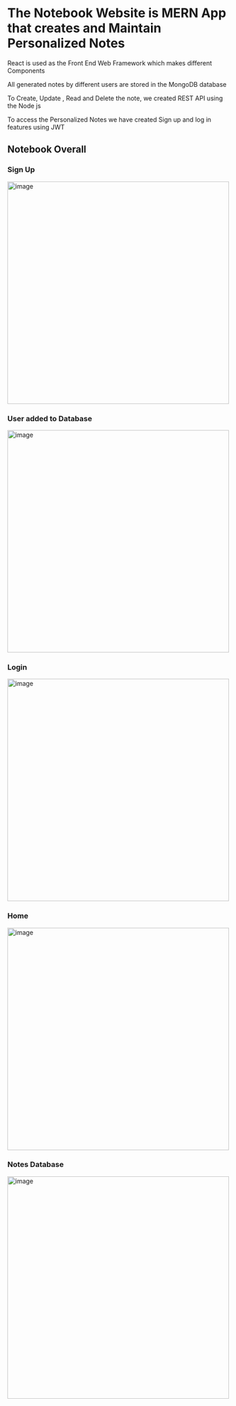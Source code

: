 <h1>The Notebook Website is MERN App that creates and Maintain Personalized Notes</h1>
<p>React is used as the Front End Web Framework which makes different Components</p>
<p>All generated notes by different users are stored in the MongoDB database</p>
<p>To Create, Update , Read and Delete the note, we created REST API using the Node js </p>
<p>To access the Personalized Notes we have created Sign up and log in features using JWT </p>

<h2>Notebook Overall</h2>

<h3>Sign Up</h3>
<img width="500" alt="image" src="https://user-images.githubusercontent.com/91155068/190904325-4101598d-159f-4b2f-af62-9924285c9706.png">
<h3>User added to Database</h3>
<img width="500" alt="image" src="https://user-images.githubusercontent.com/91155068/190904497-9dba4706-c494-4709-91f4-bcdc56d13937.png">
<h3>Login</h3>
<img width="500" alt="image" src="https://user-images.githubusercontent.com/91155068/190904547-63897109-51bc-4f83-b98c-f29252f5b980.png">
<h3>Home</h3>
<img width="500" alt="image" src="https://user-images.githubusercontent.com/91155068/190904586-5963d535-5269-4ddc-acd9-f924520b746b.png">
<h3>Notes Database</h3>
<img width="500" alt="image" src="https://user-images.githubusercontent.com/91155068/190906117-bf8e9ed7-4b80-48e0-a3a9-868865a535ce.png">
